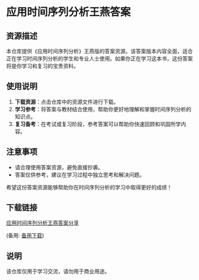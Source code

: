 # 应用时间序列分析王燕答案

## 资源描述

本仓库提供《应用时间序列分析》王燕版的答案资源。该答案版本内容全面，适合正在学习时间序列分析的学生和专业人士使用。如果你正在学习这本书，这份答案将是你学习和复习的宝贵资料。

## 使用说明

1. **下载资源**：点击仓库中的资源文件进行下载。
2. **学习参考**：将答案与教材结合使用，帮助你更好地理解和掌握时间序列分析的知识点。
3. **复习备考**：在考试或复习阶段，参考答案可以帮助你快速回顾和巩固所学内容。

## 注意事项

- 请合理使用答案资源，避免直接抄袭。
- 答案仅供参考，建议在学习过程中独立思考和解决问题。

希望这份答案资源能够帮助你在时间序列分析的学习中取得更好的成绩！

## 下载链接
[应用时间序列分析王燕答案分享](https://pan.quark.cn/s/12fda6207e23) 

(备用: [备用下载](https://pan.baidu.com/s/1Ew1SXxxm-u6aWDK04pSXzA?pwd=1234))

## 说明

该仓库仅用于学习交流，请勿用于商业用途。
